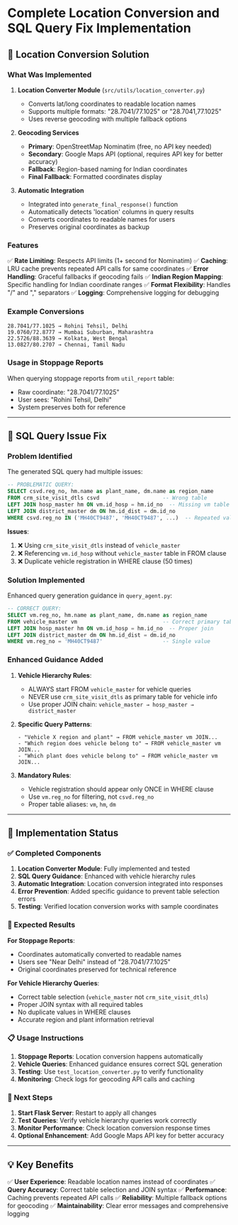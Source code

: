 # Complete Location Conversion and SQL Query Fix Implementation

## 📍 Location Conversion Solution

### What Was Implemented

1. **Location Converter Module** (`src/utils/location_converter.py`)
   - Converts lat/long coordinates to readable location names
   - Supports multiple formats: "28.7041/77.1025" or "28.7041,77.1025"
   - Uses reverse geocoding with multiple fallback options

2. **Geocoding Services**
   - **Primary**: OpenStreetMap Nominatim (free, no API key needed)
   - **Secondary**: Google Maps API (optional, requires API key for better accuracy)
   - **Fallback**: Region-based naming for Indian coordinates
   - **Final Fallback**: Formatted coordinates display

3. **Automatic Integration** 
   - Integrated into `generate_final_response()` function
   - Automatically detects 'location' columns in query results
   - Converts coordinates to readable names for users
   - Preserves original coordinates as backup

### Features

✅ **Rate Limiting**: Respects API limits (1+ second for Nominatim)
✅ **Caching**: LRU cache prevents repeated API calls for same coordinates
✅ **Error Handling**: Graceful fallbacks if geocoding fails
✅ **Indian Region Mapping**: Specific handling for Indian coordinate ranges
✅ **Format Flexibility**: Handles "/" and "," separators
✅ **Logging**: Comprehensive logging for debugging

### Example Conversions

```
28.7041/77.1025 → Rohini Tehsil, Delhi
19.0760/72.8777 → Mumbai Suburban, Maharashtra  
22.5726/88.3639 → Kolkata, West Bengal
13.0827/80.2707 → Chennai, Tamil Nadu
```

### Usage in Stoppage Reports

When querying stoppage reports from `util_report` table:
- Raw coordinate: "28.7041/77.1025"
- User sees: "Rohini Tehsil, Delhi"
- System preserves both for reference

---

## 🔧 SQL Query Issue Fix

### Problem Identified

The generated SQL query had multiple issues:

```sql
-- PROBLEMATIC QUERY:
SELECT csvd.reg_no, hm.name as plant_name, dm.name as region_name
FROM crm_site_visit_dtls csvd                    -- Wrong table
LEFT JOIN hosp_master hm ON vm.id_hosp = hm.id_no  -- Missing vm table
LEFT JOIN district_master dm ON hm.id_dist = dm.id_no
WHERE csvd.reg_no IN ('MH40CT9487', 'MH40CT9487', ...)  -- Repeated values
```

**Issues**:
1. ❌ Using `crm_site_visit_dtls` instead of `vehicle_master`
2. ❌ Referencing `vm.id_hosp` without `vehicle_master` table in FROM clause  
3. ❌ Duplicate vehicle registration in WHERE clause (50 times)

### Solution Implemented

Enhanced query generation guidance in `query_agent.py`:

```sql
-- CORRECT QUERY:
SELECT vm.reg_no, hm.name as plant_name, dm.name as region_name
FROM vehicle_master vm                           -- Correct primary table
LEFT JOIN hosp_master hm ON vm.id_hosp = hm.id_no  -- Proper join
LEFT JOIN district_master dm ON hm.id_dist = dm.id_no
WHERE vm.reg_no = 'MH40CT9487'                   -- Single value
```

### Enhanced Guidance Added

1. **Vehicle Hierarchy Rules**:
   - ALWAYS start FROM `vehicle_master` for vehicle queries
   - NEVER use `crm_site_visit_dtls` as primary table for vehicle info
   - Use proper JOIN chain: `vehicle_master → hosp_master → district_master`

2. **Specific Query Patterns**:
   ```
   - "Vehicle X region and plant" → FROM vehicle_master vm JOIN...
   - "Which region does vehicle belong to" → FROM vehicle_master vm JOIN...
   - "Which plant does vehicle belong to" → FROM vehicle_master vm JOIN...
   ```

3. **Mandatory Rules**:
   - Vehicle registration should appear only ONCE in WHERE clause
   - Use `vm.reg_no` for filtering, not `csvd.reg_no`
   - Proper table aliases: `vm`, `hm`, `dm`

---

## 🚀 Implementation Status

### ✅ Completed Components

1. **Location Converter Module**: Fully implemented and tested
2. **SQL Query Guidance**: Enhanced with vehicle hierarchy rules
3. **Automatic Integration**: Location conversion integrated into responses
4. **Error Prevention**: Added specific guidance to prevent table selection errors
5. **Testing**: Verified location conversion works with sample coordinates

### 🎯 Expected Results

**For Stoppage Reports**:
- Coordinates automatically converted to readable names
- Users see "Near Delhi" instead of "28.7041/77.1025"
- Original coordinates preserved for technical reference

**For Vehicle Hierarchy Queries**:
- Correct table selection (`vehicle_master` not `crm_site_visit_dtls`)
- Proper JOIN syntax with all required tables
- No duplicate values in WHERE clauses
- Accurate region and plant information retrieval

### 📋 Usage Instructions

1. **Stoppage Reports**: Location conversion happens automatically
2. **Vehicle Queries**: Enhanced guidance ensures correct SQL generation
3. **Testing**: Use `test_location_converter.py` to verify functionality
4. **Monitoring**: Check logs for geocoding API calls and caching

### 🔄 Next Steps

1. **Start Flask Server**: Restart to apply all changes
2. **Test Queries**: Verify vehicle hierarchy queries work correctly
3. **Monitor Performance**: Check location conversion response times
4. **Optional Enhancement**: Add Google Maps API key for better accuracy

---

## 💡 Key Benefits

✅ **User Experience**: Readable location names instead of coordinates
✅ **Query Accuracy**: Correct table selection and JOIN syntax
✅ **Performance**: Caching prevents repeated API calls
✅ **Reliability**: Multiple fallback options for geocoding
✅ **Maintainability**: Clear error messages and comprehensive logging
